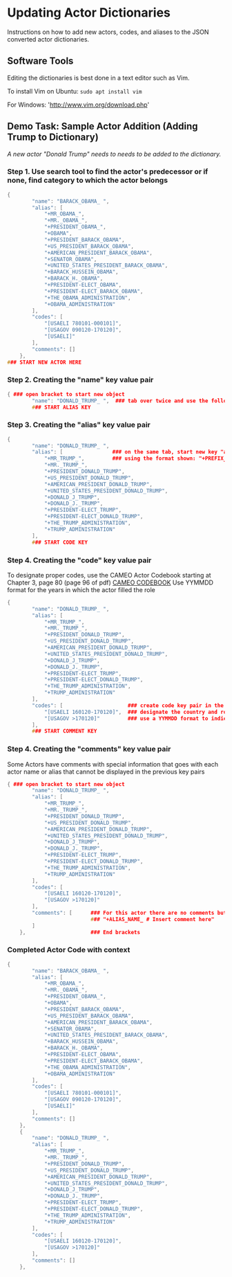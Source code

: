 # Updating Actor Dictionaries 

 Instructions on how to add new actors, codes, and aliases to the JSON converted actor dictionaries. 

## Software Tools
 Editing the dictionaries is best done in a text editor such as Vim. 
 
 To install Vim on Ubuntu: `sudo apt install vim` 
 
 For Windows: 'http://www.vim.org/download.php' 
 

## Demo Task: Sample Actor Addition (Adding Trump to Dictionary)
  _A new actor "Donald Trump" needs to needs to be added to the dictionary._ 

### Step 1. Use search tool to find the actor's predecessor or if none, find category to which the actor belongs 

```C++
{
        "name": "BARACK_OBAMA_ ",
        "alias": [
            "+MR_OBAMA_",
            "+MR._OBAMA_",
            "+PRESIDENT_OBAMA_",
            "+OBAMA",
            "+PRESIDENT_BARACK_OBAMA",
            "+US_PRESIDENT_BARACK_OBAMA",
            "+AMERICAN_PRESIDENT_BARACK_OBAMA",
            "+SENATOR_OBAMA",
            "+UNITED_STATES_PRESIDENT_BARACK_OBAMA",
            "+BARACK_HUSSEIN_OBAMA",
            "+BARACK_H._OBAMA",
            "+PRESIDENT-ELECT_OBAMA",
            "+PRESIDENT-ELECT_BARACK_OBAMA",
            "+THE_OBAMA_ADMINISTRATION",
            "+OBAMA_ADMINISTRATION"
        ],
        "codes": [
            "[USAELI 780101-000101]",
            "[USAGOV 090120-170120]",
            "[USAELI]"
        ],
        "comments": []
    },
### START NEW ACTOR HERE 
```

### Step 2. Creating the "name" key value pair

```C++
{ ### open bracket to start new object
        "name": "DONALD_TRUMP_ ",  ### tab over twice and use the following format "name": "FIRST_LAST_ ",
        ### START ALIAS KEY
```
### Step 3. Creating the "alias" key value pair

```C++
{ 
        "name": "DONALD_TRUMP_ ",  
        "alias": [                ### on the same tab, start new key "alias": [  and list aliases that the sentence scraper will recognize in the news 
            "+MR_TRUMP_",         ### using the format shown: "+PREFIX_NAME_ ". *list as many as possible and then close the bracket ]  
            "+MR._TRUMP_",
            "+PRESIDENT_DONALD_TRUMP",
            "+US_PRESIDENT_DONALD_TRUMP",
            "+AMERICAN_PRESIDENT_DONALD_TRUMP",
            "+UNITED_STATES_PRESIDENT_DONALD_TRUMP",
            "+DONALD_J_TRUMP",
            "+DONALD_J._TRUMP",
            "+PRESIDENT-ELECT_TRUMP",
            "+PRESIDENT-ELECT_DONALD_TRUMP",
            "+THE_TRUMP_ADMINISTRATION",
            "+TRUMP_ADMINISTRATION"  
        ],  
        ### START CODE KEY 
```
### Step 4. Creating the "code" key value pair
To designate proper codes, use the CAMEO Actor Codebook starting at Chapter 3, page 80 (page 96 of pdf)
[CAMEO CODEBOOK](http://data.gdeltproject.org/documentation/CAMEO.Manual.1.1b3.pdf)
Use YYMMDD format for the years in which the actor filled the role

```C++
{
        "name": "DONALD_TRUMP_ ",  
        "alias": [                
            "+MR_TRUMP_",          
            "+MR._TRUMP_",
            "+PRESIDENT_DONALD_TRUMP",
            "+US_PRESIDENT_DONALD_TRUMP",
            "+AMERICAN_PRESIDENT_DONALD_TRUMP",
            "+UNITED_STATES_PRESIDENT_DONALD_TRUMP",
            "+DONALD_J_TRUMP",
            "+DONALD_J._TRUMP",
            "+PRESIDENT-ELECT_TRUMP",
            "+PRESIDENT-ELECT_DONALD_TRUMP",
            "+THE_TRUMP_ADMINISTRATION",
            "+TRUMP_ADMINISTRATION"  
        ],  
        "codes": [                     ### create code key pair in the same way as "alias": [ in the previous step
            "[USAELI 160120-170120]",  ### designate the country and role code as a connected pair "[USAELI]"
            "[USAGOV >170120]"         ### use a YYMMDD format to indicate when the actor filled the role
        ],
        ### START COMMENT KEY
```
### Step 4. Creating the "comments" key value pair
Some Actors have comments with special information that goes with each actor name or alias that cannot be displayed in the previous key pairs 


```C++
{ ### open bracket to start new object
        "name": "DONALD_TRUMP_ ",  
        "alias": [                
            "+MR_TRUMP_",          
            "+MR._TRUMP_",
            "+PRESIDENT_DONALD_TRUMP",
            "+US_PRESIDENT_DONALD_TRUMP",
            "+AMERICAN_PRESIDENT_DONALD_TRUMP",
            "+UNITED_STATES_PRESIDENT_DONALD_TRUMP",
            "+DONALD_J_TRUMP",
            "+DONALD_J._TRUMP",
            "+PRESIDENT-ELECT_TRUMP",
            "+PRESIDENT-ELECT_DONALD_TRUMP",
            "+THE_TRUMP_ADMINISTRATION",
            "+TRUMP_ADMINISTRATION"  
        ],  
        "codes": [                     
            "[USAELI 160120-170120]",  
            "[USAGOV >170120]"    
        ],
        "comments": [      ### For this actor there are no comments but the following format should be as follows:
                           ### "+ALIAS_NAME_ # Insert comment here"
        ]
    },                     ### End brackets 

```           
### Completed Actor Code with context

```C++
{
        "name": "BARACK_OBAMA_ ",
        "alias": [
            "+MR_OBAMA_",
            "+MR._OBAMA_",
            "+PRESIDENT_OBAMA_",
            "+OBAMA",
            "+PRESIDENT_BARACK_OBAMA",
            "+US_PRESIDENT_BARACK_OBAMA",
            "+AMERICAN_PRESIDENT_BARACK_OBAMA",
            "+SENATOR_OBAMA",
            "+UNITED_STATES_PRESIDENT_BARACK_OBAMA",
            "+BARACK_HUSSEIN_OBAMA",
            "+BARACK_H._OBAMA",
            "+PRESIDENT-ELECT_OBAMA",
            "+PRESIDENT-ELECT_BARACK_OBAMA",
            "+THE_OBAMA_ADMINISTRATION",
            "+OBAMA_ADMINISTRATION"
        ],
        "codes": [
            "[USAELI 780101-000101]",
            "[USAGOV 090120-170120]",
            "[USAELI]"
        ],
        "comments": []
    },
    {
        "name": "DONALD_TRUMP_ ",
        "alias": [
            "+MR_TRUMP_",
            "+MR._TRUMP_",
            "+PRESIDENT_DONALD_TRUMP",
            "+US_PRESIDENT_DONALD_TRUMP",
            "+AMERICAN_PRESIDENT_DONALD_TRUMP",
            "+UNITED_STATES_PRESIDENT_DONALD_TRUMP",
            "+DONALD_J_TRUMP",
            "+DONALD_J._TRUMP",
            "+PRESIDENT-ELECT_TRUMP",
            "+PRESIDENT-ELECT_DONALD_TRUMP",
            "+THE_TRUMP_ADMINISTRATION",
            "+TRUMP_ADMINISTRATION"
        ],
        "codes": [
            "[USAELI 160120-170120]",
            "[USAGOV >170120]"
        ],
        "comments": []
    },

